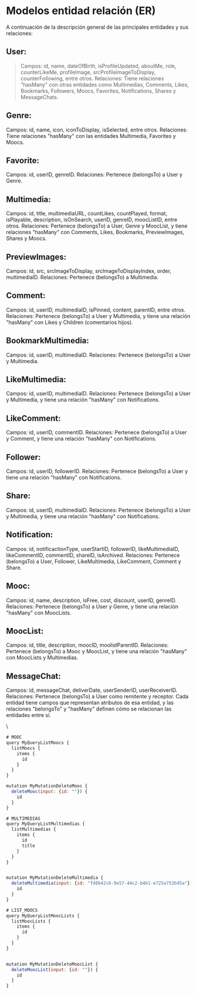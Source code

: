 # Modelos entidad relación (ER)
A continuación de la  descripción general de las principales entidades y sus relaciones:

## User:
> Campos: id, name, dateOfBirth, isProfileUpdated, aboutMe, role, counterLikeMe, profileImage, srcProfileImageToDisplay, counterFollowing, entre otros.
> Relaciones: Tiene relaciones "hasMany" con otras entidades como Multimedias, Comments, Likes, Bookmarks, Followers, Moocs, Favorites, Notifications, Shares y MessageChats.

## Genre:
Campos: id, name, icon, iconToDisplay, isSelected, entre otros.
Relaciones: Tiene relaciones "hasMany" con las entidades Multimedia, Favorites y Moocs.

## Favorite:
Campos: id, userID, genreID.
Relaciones: Pertenece (belongsTo) a User y Genre.

## Multimedia:
Campos: id, title, multimediaURL, countLikes, countPlayed, format, isPlayable, description, isOnSearch, userID, genreID, moocListID, entre otros.
Relaciones: Pertenece (belongsTo) a User, Genre y MoocList, y tiene relaciones "hasMany" con Comments, Likes, Bookmarks, PreviewImages, Shares y Moocs.

## PreviewImages:
Campos: id, src, srcImageToDisplay, srcImageToDisplayIndex, order, multimediaID.
Relaciones: Pertenece (belongsTo) a Multimedia.

## Comment:
Campos: id, userID, multimediaID, isPinned, content, parentID, entre otros.
Relaciones: Pertenece (belongsTo) a User y Multimedia, y tiene una relación "hasMany" con Likes y Children (comentarios hijos).

## BookmarkMultimedia:
Campos: id, userID, multimediaID.
Relaciones: Pertenece (belongsTo) a User y Multimedia.

## LikeMultimedia:
Campos: id, userID, multimediaID.
Relaciones: Pertenece (belongsTo) a User y Multimedia, y tiene una relación "hasMany" con Notifications.

## LikeComment:
Campos: id, userID, commentID.
Relaciones: Pertenece (belongsTo) a User y Comment, y tiene una relación "hasMany" con Notifications.

## Follower:
Campos: id, userID, followerID.
Relaciones: Pertenece (belongsTo) a User y tiene una relación "hasMany" con Notifications.

## Share:
Campos: id, userID, multimediaID.
Relaciones: Pertenece (belongsTo) a User y Multimedia, y tiene una relación "hasMany" con Notifications.

## Notification:
Campos: id, notificactionType, userStartID, followerID, likeMultimediaID, likeCommentID, commentID, shareID, isArchived.
Relaciones: Pertenece (belongsTo) a User, Follower, LikeMultimedia, LikeComment, Comment y Share.

## Mooc:
Campos: id, name, description, isFree, cost, discount, userID, genreID.
Relaciones: Pertenece (belongsTo) a User y Genre, y tiene una relación "hasMany" con MoocLists.

## MoocList:
Campos: id, title, description, moocID, moolistParentID.
Relaciones: Pertenece (belongsTo) a Mooc y MoocList, y tiene una relación "hasMany" con MoocLists y Multimedias.

## MessageChat:
Campos: id, messageChat, deliverDate, userSenderID, userReceiverID.
Relaciones: Pertenece (belongsTo) a User como remitente y receptor.
Cada entidad tiene campos que representan atributos de esa entidad, y las relaciones "belongsTo" y "hasMany" definen cómo se relacionan las entidades entre sí.

\

```js
# MOOC
query MyQueryListMoocs {
  listMoocs {
    items {
      id
    }
  }
}

mutation MyMutationDeleteMooc {
  deleteMooc(input: {id: ""}) {
    id
  }
}

# MULTIMEDIAS
query MyQueryListMultimedias {
  listMultimedias {
    items {
      id
      title
    }
  }
}


mutation MyMutationDeleteMultimedia {
  deleteMultimedia(input: {id: "fd8b42c6-9e57-44c2-b4b1-e725a753b45a"}) {
    id
  }
}

# LIST_MOOCS
query MyQueryListMoocLists {
  listMoocLists {
    items {
      id
    }
  }
}


mutation MyMutationDeleteMoocList {
  deleteMoocList(input: {id: ""}) {
    id
  }
}

```